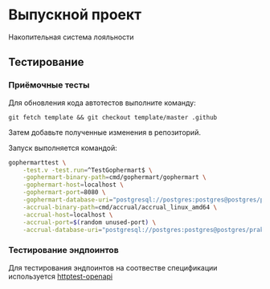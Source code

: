 # Выпускной проект

Накопительная система лояльности

## Тестирование

### Приёмочные тесты

Для обновления кода автотестов выполните команду:

```
git fetch template && git checkout template/master .github
```

Затем добавьте полученные изменения в репозиторий.

Запуск выполняется командой:
```bash
gophermarttest \
    -test.v -test.run=^TestGophermart$ \
    -gophermart-binary-path=cmd/gophermart/gophermart \
    -gophermart-host=localhost \
    -gophermart-port=8080 \
    -gophermart-database-uri="postgresql://postgres:postgres@postgres/praktikum?sslmode=disable" \
    -accrual-binary-path=cmd/accrual/accrual_linux_amd64 \
    -accrual-host=localhost \
    -accrual-port=$(random unused-port) \
    -accrual-database-uri="postgresql://postgres:postgres@postgres/praktikum?sslmode=disable"
```

### Тестирование эндпоинтов

Для тестирования эндпоинтов на соотвестве спецификации используется [httptest-openapi](https://gitlab.com/jamietanna/httptest-openapi/)
